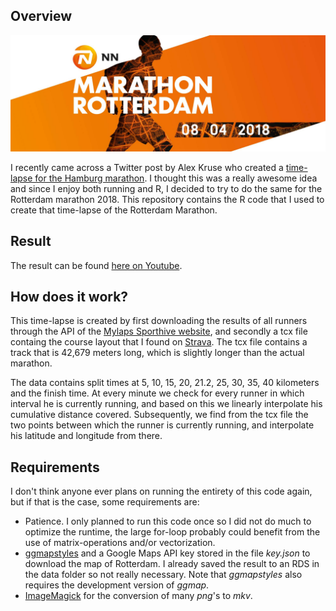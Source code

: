 Overview
--------

![](data/marathon2018_banner.jpg)

I recently came across a Twitter post by Alex Kruse who created a [time-lapse for the Hamburg marathon](https://twitter.com/krusealex2013/status/991604058396950528). I thought this was a really awesome idea and since I enjoy both running and R, I decided to try to do the same for the Rotterdam marathon 2018. This repository contains the R code that I used to create that time-lapse of the Rotterdam Marathon.

Result
------------

The result can be found [here on Youtube](https://www.youtube.com/watch?v=95eT5gZR9M4).

How does it work?
--------

This time-lapse is created by first downloading the results of all runners through the API of the [Mylaps Sporthive website](https://results.sporthive.com/events/6386505967023513344/races/419161), and secondly a tcx file containg the course layout that I found on [Strava](https://www.strava.com/clubs/175948/group_events/294139). The tcx file contains a track that is 42,679 meters long, which is slightly longer than the actual marathon.

The data contains split times at 5, 10, 15, 20, 21.2, 25, 30, 35, 40 kilometers and the finish time. At every minute we check for every runner in which interval he is currently running, and based on this we linearly interpolate his cumulative distance covered. Subsequently, we find from the tcx file the two points between which the runner is currently running, and interpolate his latitude and longitude from there.



Requirements
-----

I don't think anyone ever plans on running the entirety of this code again, but if that is the case, some requirements are:

- Patience. I only planned to run this code once so I did not do much to optimize the runtime, the large for-loop probably could benefit from the use of matrix-operations and/or vectorization.
- [ggmapstyles](https://github.com/mikey-harper/ggmapstyles) and a Google Maps API key stored in the file *key.json* to download the map of Rotterdam. I already saved the result to an RDS in the data folder so not really necessary. Note that *ggmapstyles* also requires the development version of *ggmap*.
- [ImageMagick](https://www.imagemagick.org/script/index.php) for the conversion of many *png*'s to *mkv*.



